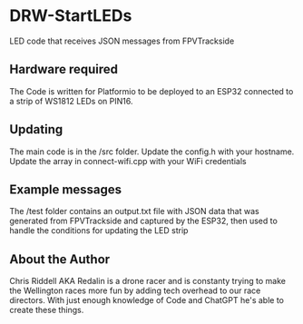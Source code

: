 # DRW-StartLEDs
 LED code that receives JSON messages from FPVTrackside

 ## Hardware required
 The Code is written for Platformio to be deployed to an ESP32 connected to a strip of WS1812 LEDs on PIN16.

## Updating
The main code is in the /src folder. 
Update the config.h with your hostname.
Update the array in connect-wifi.cpp with your WiFi credentials

## Example messages
The /test folder contains an output.txt file with JSON data that was generated from FPVTrackside and captured by the ESP32, then used to handle the conditions for updating the LED strip

## About the Author
Chris Riddell AKA Redalin is a drone racer and is constanty trying to make the Wellington races more fun by adding tech overhead to our race directors. With just enough knowledge of Code and ChatGPT he's able to create these things.